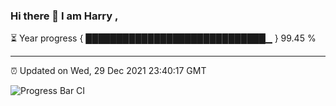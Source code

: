 ### Hi there 👋 I am Harry , 

⏳ Year progress { █████████████████████████████▁ } 99.45 %

---

⏰ Updated on Wed, 29 Dec 2021 23:40:17 GMT

![Progress Bar CI](https://github.com/duykhang68/duykhang68/workflows/Progress%20Bar%20CI/badge.svg)
